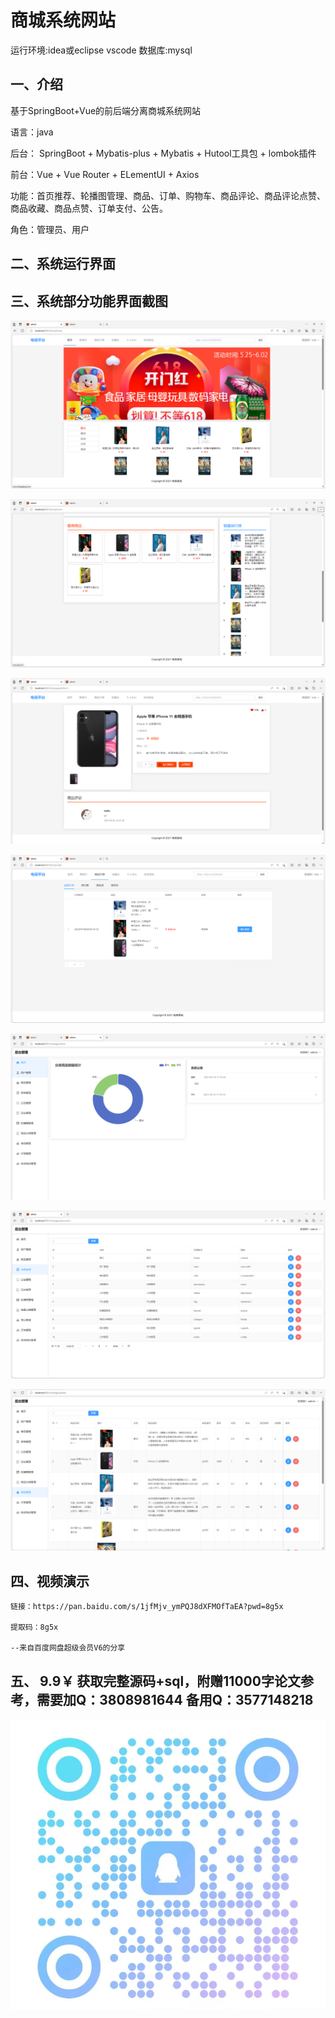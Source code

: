 # 商城系统网站

运行环境:idea或eclipse vscode 数据库:mysql

## 一、介绍

基于SpringBoot+Vue的前后端分离商城系统网站

语言：java

后台： SpringBoot + Mybatis-plus + Mybatis + Hutool工具包 + lombok插件

前台：Vue + Vue Router + ELementUI + Axios

功能：首页推荐、轮播图管理、商品、订单、购物车、商品评论、商品评论点赞、商品收藏、商品点赞、订单支付、公告。

角色：管理员、用户

## 二、系统运行界面

## 三、系统部分功能界面截图

![img.png](imgs/img.png)

![img_1.png](imgs/img_1.png)

![img_2.png](imgs/img_2.png)

![img_6.png](imgs/img_6.png)

![img_3.png](imgs/img_3.png)

![img_4.png](imgs/img_4.png)

![img_5.png](imgs/img_5.png)

## 四、视频演示

```
链接：https://pan.baidu.com/s/1jfMjv_ymPQJ8dXFMOfTaEA?pwd=8g5x

提取码：8g5x

--来自百度网盘超级会员V6的分享

```

## 五、 9.9￥ 获取完整源码+sql，附赠11000字论文参考，需要加Q：3808981644 备用Q：3577148218

![img.png](img.png)